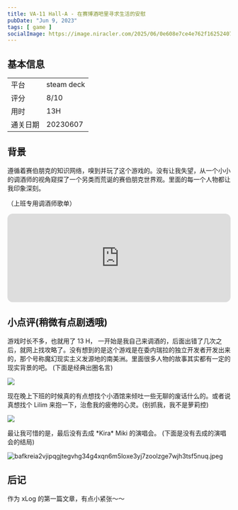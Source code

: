 ```yaml
---
title: VA-11 Hall-A - 在赛博酒吧里寻求生活的安慰
pubDate: "Jun 9, 2023"
tags: [ game ]
socialImage: https://image.niracler.com/2025/06/0e608e7ce4e762f162524078893e04ea.jpeg
---
```


## 基本信息

|          |     |
| -------- | --- |
| 平台     | steam deck    |
| 评分     |  8/10   |
| 用时     |  13H   |
| 通关日期 |  20230607   |

## 背景

遵循着赛伯朋克的知识网络，嗅到并玩了这个游戏的。没有让我失望，从一个小小的调酒师的视角窥探了一个另类而荒诞的赛伯朋克世界观。里面的每一个人物都让我印象深刻。

（上班专用调酒师歌单）
<iframe style="border-radius:12px" src="https://open.spotify.com/embed/album/666rsOsL45p68o5BzooByj?utm_source=generator" width="100%" height="200" frameBorder="0" allowfullscreen="" allow="autoplay; clipboard-write; encrypted-media; fullscreen; picture-in-picture" loading="lazy"></iframe>

## 小点评(稍微有点剧透哦)

游戏时长不多，也就用了 13 H， 一开始是我自己来调酒的，后面出错了几次之后，就网上找攻略了。没有想到的是这个游戏是在委内瑞拉的独立开发者开发出来的，那个号称魔幻现实主义发源地的南美洲。里面很多人物的故事其实都有一定的现实背景的吧。
(下面是经典出圈名言)

![](https://image.niracler.com/2025/06/c218dd7f96b63eb3cb75a6694f4c779b.jpeg)

现在晚上下班的时候真的有点想找个小酒馆来倾吐一些无聊的废话什么的。或者说真想找个 Lilim 来抱一下，治愈我的疲倦的心灵。(别抓我，我不是萝莉控)

![](https://image.niracler.com/2025/06/cc45c3ac050588dee35ae874396ee090.jpeg)

最让我可惜的是，最后没有去成 \*Kira\* Miki 的演唱会。
(下面是没有去成的演唱会的结局)

![bafkreia2vjipqgjtegvhg34g4xqn6m5loxe3yj7zoolzge7wjh3tsf5nuq.jpeg](https://image.niracler.com/2025/06/8ba58d6b964fdb41761b5d05bf8b2de9.jpeg)

## 后记

作为 xLog 的第一篇文章，有点小紧张～～

